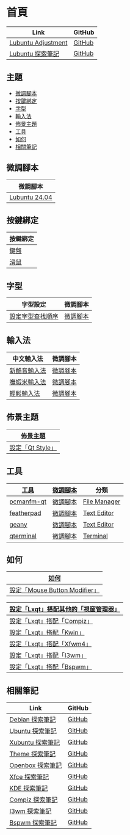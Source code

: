 

# 首頁

| Link | GitHub |
| ---- | ------ |
| [Lubuntu Adjustment](https://samwhelp.github.io/lubuntu-adjustment/) | [GitHub](https://github.com/samwhelp/lubuntu-adjustment) |
| [Lubuntu 探索筆記](https://samwhelp.github.io/note-about-lubuntu/) | [GitHub](https://github.com/samwhelp/note-about-lubuntu) |




## 主題

* [微調腳本](#微調腳本)
* [按鍵綁定](#按鍵綁定)
* [字型](#字型)
* [輸入法](#輸入法)
* [佈景主題](#佈景主題)
* [工具](#工具)
* [如何](#如何)
* [相關筆記](#相關筆記)




## 微調腳本

| 微調腳本 |
| -------- |
| [Lubuntu 24.04](https://github.com/samwhelp/lubuntu-adjustment/tree/main/prototype/main/lxqt-config/Main) |




## 按鍵綁定

| 按鍵綁定 |
| -------- |
| [鍵盤](https://samwhelp.github.io/note-about-lubuntu/read/config/keybind.html) |
| [滑鼠](https://samwhelp.github.io/note-about-lubuntu/read/config/mousebind.html) |




## 字型

| 字型設定 | 微調腳本 |
| -------- | -------- |
| [設定字型查找順序](https://samwhelp.github.io/note-about-lubuntu/read/subject/font/config/font-match-order.html) | [微調腳本](https://github.com/samwhelp/lubuntu-adjustment/tree/main/prototype/main/font-config/font-match-order) |




## 輸入法

| 中文輸入法 | 微調腳本 |
| ---------- | -------- |
| [新酷音輸入法](https://samwhelp.github.io/note-about-lubuntu/read/subject/input-method/fcitx5/module/fcitx5-chewing.html) | [微調腳本](https://github.com/samwhelp/lubuntu-adjustment/tree/main/prototype/main/im-config/fcitx5/fcitx5-chewing) |
| [嘸蝦米輸入法](https://samwhelp.github.io/note-about-lubuntu/read/subject/input-method/fcitx5/table/fcitx5-table-boshiamy.html) | [微調腳本](https://github.com/samwhelp/lubuntu-adjustment/tree/main/prototype/main/im-config/fcitx5/fcitx5-table-boshiamy) |
| [輕鬆輸入法](https://samwhelp.github.io/note-about-lubuntu/read/subject/input-method/fcitx5/table/fcitx5-table-easy-large.html) | [微調腳本](https://github.com/samwhelp/lubuntu-adjustment/tree/main/prototype/main/im-config/fcitx5/fcitx5-table-easy-large) |




## 佈景主題

| [佈景主題](https://samwhelp.github.io/note-about-lubuntu/read/subject/theme.html) |
| -------- |
| [設定「Qt Style」](https://samwhelp.github.io/note-about-lubuntu/read/subject/theme/config/qt-style.html) |




## 工具

| [工具](https://samwhelp.github.io/note-about-lubuntu/read/subject/tool.html) | [微調腳本](https://github.com/samwhelp/lubuntu-adjustment/tree/main/prototype/main/tool-config) | 分類 |
| --- | --- | --- |
| [pcmanfm-qt](https://samwhelp.github.io/note-about-lubuntu/read/subject/tool/file-manager/pcmanfm-qt.html) | [微調腳本](https://github.com/samwhelp/lubuntu-adjustment/tree/main/prototype/main/tool-config/part/pcmanfm-qt) | [File Manager](https://samwhelp.github.io/note-about-lubuntu/read/subject/tool/file-manager.html) |
| [featherpad](https://samwhelp.github.io/note-about-lubuntu/read/subject/tool/text-editor/featherpad.html) | [微調腳本](https://github.com/samwhelp/lubuntu-adjustment/tree/main/prototype/main/tool-config/part/featherpad) | [Text Editor](https://samwhelp.github.io/note-about-lubuntu/read/subject/tool/text-editor.html) |
| [geany](https://samwhelp.github.io/note-about-lubuntu/read/subject/tool/text-editor/geany.html) | [微調腳本](https://github.com/samwhelp/lubuntu-adjustment/tree/main/prototype/main/tool-config/part/geany) | [Text Editor](https://samwhelp.github.io/note-about-lubuntu/read/subject/tool/text-editor.html) |
| [qterminal](https://samwhelp.github.io/note-about-lubuntu/read/subject/tool/terminal/qterminal.html) | [微調腳本](https://github.com/samwhelp/lubuntu-adjustment/tree/main/prototype/main/tool-config/part/qterminal) | [Terminal](https://samwhelp.github.io/note-about-lubuntu/read/subject/tool/terminal.html) |




## 如何

| [如何](https://samwhelp.github.io/note-about-lubuntu/read/howto.html) |
| ------- |
| [設定「Mouse Button Modifier」](https://samwhelp.github.io/note-about-lubuntu/read/howto/config-mouse-button-modifier.html) |



| [設定「Lxqt」搭配其他的「視窗管理器」](https://samwhelp.github.io/note-about-lubuntu/read/howto/lxqt-with-wm.html) |
| ------- |
| [設定「Lxqt」搭配「Compiz」](https://samwhelp.github.io/note-about-lubuntu/read/howto/lxqt-with-wm/lxqt-with-compiz.html) |
| [設定「Lxqt」搭配「Kwin」](https://samwhelp.github.io/note-about-lubuntu/read/howto/lxqt-with-wm/lxqt-with-kwin.html) |
| [設定「Lxqt」搭配「Xfwm4」](https://samwhelp.github.io/note-about-lubuntu/read/howto/lxqt-with-wm/lxqt-with-xfwm.html) |
| [設定「Lxqt」搭配「I3wm」](https://samwhelp.github.io/note-about-lubuntu/read/howto/lxqt-with-wm/lxqt-with-i3wm.html) |
| [設定「Lxqt」搭配「Bspwm」](https://samwhelp.github.io/note-about-lubuntu/read/howto/lxqt-with-wm/lxqt-with-bspwm.html) |


## 相關筆記

| Link | GitHub |
| ---- | ------ |
| [Debian 探索筆記](https://samwhelp.github.io/note-about-debian/) | [GitHub](https://github.com/samwhelp/note-about-debian) |
| [Ubuntu 探索筆記](https://samwhelp.github.io/note-about-ubuntu/) | [GitHub](https://github.com/samwhelp/note-about-ubuntu) |
| [Xubuntu 探索筆記](https://samwhelp.github.io/note-about-xubuntu/) | [GitHub](https://github.com/samwhelp/note-about-xubuntu) |
| [Theme 探索筆記](https://samwhelp.github.io/note-about-theme/) | [GitHub](https://github.com/samwhelp/note-about-theme) |
| [Openbox 探索筆記](https://samwhelp.github.io/note-about-openbox/) | [GitHub](https://github.com/samwhelp/note-about-openbox) |
| [Xfce 探索筆記](https://samwhelp.github.io/note-about-xfce/) | [GitHub](https://github.com/samwhelp/note-about-xfce) |
| [KDE 探索筆記](https://samwhelp.github.io/note-about-kde/) | [GitHub](https://github.com/samwhelp/note-about-kde) |
| [Compiz 探索筆記](https://samwhelp.github.io/note-about-compiz/) | [GitHub](https://github.com/samwhelp/note-about-compiz) |
| [I3wm 探索筆記](https://samwhelp.github.io/note-about-i3wm/) | [GitHub](https://github.com/samwhelp/note-about-i3wm) |
| [Bspwm 探索筆記](https://samwhelp.github.io/note-about-bspwm/) | [GitHub](https://github.com/samwhelp/note-about-bspwm) |
